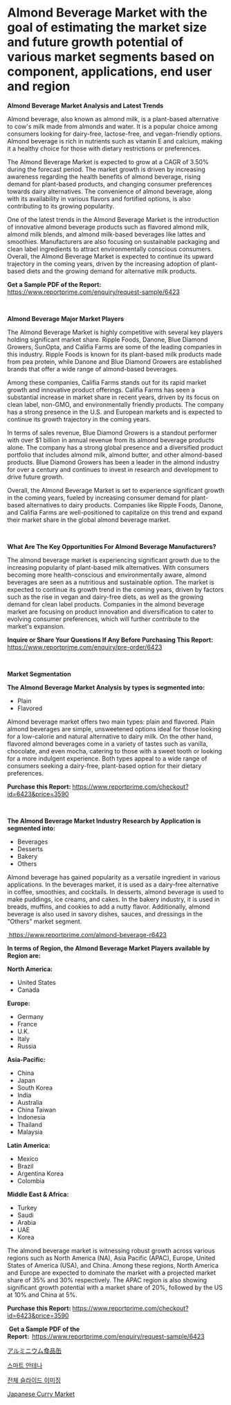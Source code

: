 <p><h1>Almond Beverage Market with the goal of estimating the market size and future growth potential of various market segments based on component, applications, end user and region</h1></p><p><strong>Almond Beverage Market Analysis and Latest Trends</strong></p>
<p><p>Almond beverage, also known as almond milk, is a plant-based alternative to cow's milk made from almonds and water. It is a popular choice among consumers looking for dairy-free, lactose-free, and vegan-friendly options. Almond beverage is rich in nutrients such as vitamin E and calcium, making it a healthy choice for those with dietary restrictions or preferences.</p><p>The Almond Beverage Market is expected to grow at a CAGR of 3.50% during the forecast period. The market growth is driven by increasing awareness regarding the health benefits of almond beverage, rising demand for plant-based products, and changing consumer preferences towards dairy alternatives. The convenience of almond beverage, along with its availability in various flavors and fortified options, is also contributing to its growing popularity.</p><p>One of the latest trends in the Almond Beverage Market is the introduction of innovative almond beverage products such as flavored almond milk, almond milk blends, and almond milk-based beverages like lattes and smoothies. Manufacturers are also focusing on sustainable packaging and clean label ingredients to attract environmentally conscious consumers. Overall, the Almond Beverage Market is expected to continue its upward trajectory in the coming years, driven by the increasing adoption of plant-based diets and the growing demand for alternative milk products.</p></p>
<p><strong>Get a Sample PDF of the Report:&nbsp;</strong> <a href="https://www.reportprime.com/enquiry/request-sample/6423">https://www.reportprime.com/enquiry/request-sample/6423</a></p>
<p>&nbsp;</p>
<p><strong>Almond Beverage Major Market Players</strong></p>
<p><p>The Almond Beverage Market is highly competitive with several key players holding significant market share. Ripple Foods, Danone, Blue Diamond Growers, SunOpta, and Califia Farms are some of the leading companies in this industry. Ripple Foods is known for its plant-based milk products made from pea protein, while Danone and Blue Diamond Growers are established brands that offer a wide range of almond-based beverages.</p><p>Among these companies, Califia Farms stands out for its rapid market growth and innovative product offerings. Califia Farms has seen a substantial increase in market share in recent years, driven by its focus on clean label, non-GMO, and environmentally friendly products. The company has a strong presence in the U.S. and European markets and is expected to continue its growth trajectory in the coming years.</p><p>In terms of sales revenue, Blue Diamond Growers is a standout performer with over $1 billion in annual revenue from its almond beverage products alone. The company has a strong global presence and a diversified product portfolio that includes almond milk, almond butter, and other almond-based products. Blue Diamond Growers has been a leader in the almond industry for over a century and continues to invest in research and development to drive future growth.</p><p>Overall, the Almond Beverage Market is set to experience significant growth in the coming years, fueled by increasing consumer demand for plant-based alternatives to dairy products. Companies like Ripple Foods, Danone, and Califia Farms are well-positioned to capitalize on this trend and expand their market share in the global almond beverage market.</p></p>
<p>&nbsp;</p>
<p><strong>What Are The Key Opportunities For Almond Beverage Manufacturers?</strong></p>
<p><p>The almond beverage market is experiencing significant growth due to the increasing popularity of plant-based milk alternatives. With consumers becoming more health-conscious and environmentally aware, almond beverages are seen as a nutritious and sustainable option. The market is expected to continue its growth trend in the coming years, driven by factors such as the rise in vegan and dairy-free diets, as well as the growing demand for clean label products. Companies in the almond beverage market are focusing on product innovation and diversification to cater to evolving consumer preferences, which will further contribute to the market's expansion.</p></p>
<p><strong>Inquire or Share Your Questions If Any Before Purchasing This Report:</strong> <a href="https://www.reportprime.com/enquiry/pre-order/6423">https://www.reportprime.com/enquiry/pre-order/6423</a></p>
<p>&nbsp;</p>
<p><strong>Market Segmentation</strong></p>
<p><strong>The Almond Beverage Market Analysis by types is segmented into:</strong></p>
<p><ul><li>Plain</li><li>Flavored</li></ul></p>
<p><p>Almond beverage market offers two main types: plain and flavored. Plain almond beverages are simple, unsweetened options ideal for those looking for a low-calorie and natural alternative to dairy milk. On the other hand, flavored almond beverages come in a variety of tastes such as vanilla, chocolate, and even mocha, catering to those with a sweet tooth or looking for a more indulgent experience. Both types appeal to a wide range of consumers seeking a dairy-free, plant-based option for their dietary preferences.</p></p>
<p><strong>Purchase this Report:&nbsp;</strong><a href="https://www.reportprime.com/checkout?id=6423&price=3590">https://www.reportprime.com/checkout?id=6423&price=3590</a></p>
<p>&nbsp;</p>
<p><strong>The Almond Beverage Market Industry Research by Application is segmented into:</strong></p>
<p><ul><li>Beverages</li><li>Desserts</li><li>Bakery</li><li>Others</li></ul></p>
<p><p>Almond beverage has gained popularity as a versatile ingredient in various applications. In the beverages market, it is used as a dairy-free alternative in coffee, smoothies, and cocktails. In desserts, almond beverage is used to make puddings, ice creams, and cakes. In the bakery industry, it is used in breads, muffins, and cookies to add a nutty flavor. Additionally, almond beverage is also used in savory dishes, sauces, and dressings in the "Others" market segment.</p></p>
<p><a href="https://www.reportprime.com/almond-beverage-r6423">&nbsp;https://www.reportprime.com/almond-beverage-r6423</a></p>
<p><strong>In terms of Region, the Almond Beverage Market Players available by Region are:</strong></p>
<p>
    <p> <strong> North America: </strong>
        <ul>
            <li>United States</li>
            <li>Canada</li>
        </ul>
        </p> 
    <p> <strong> Europe: </strong>
        <ul>
            <li>Germany</li>
            <li>France</li>
            <li>U.K.</li>
            <li>Italy</li>
            <li>Russia</li>
        </ul>
        </p> 
    <p> <strong> Asia-Pacific: </strong>
        <ul>
            <li>China</li>
            <li>Japan</li>
            <li>South Korea</li>
            <li>India</li>
            <li>Australia</li>
            <li>China Taiwan</li>
            <li>Indonesia</li>
            <li>Thailand</li>
            <li>Malaysia</li>
        </ul>
        </p> 
    <p> <strong> Latin America: </strong>
        <ul>
            <li>Mexico</li>
            <li>Brazil</li>
            <li>Argentina Korea</li>
            <li>Colombia</li>
        </ul>
        </p> 
    <p> <strong> Middle East & Africa: </strong>
        <ul>
            <li>Turkey</li>
            <li>Saudi</li>
            <li>Arabia</li>
            <li>UAE</li>
            <li>Korea</li>
        </ul>
    </p>
    </p>
<p><p>The almond beverage market is witnessing robust growth across various regions such as North America (NA), Asia Pacific (APAC), Europe, United States of America (USA), and China. Among these regions, North America and Europe are expected to dominate the market with a projected market share of 35% and 30% respectively. The APAC region is also showing significant growth potential with a market share of 20%, followed by the US at 10% and China at 5%.</p></p>
<p><strong>Purchase this Report: </strong><a href="https://www.reportprime.com/checkout?id=6423&price=3590">https://www.reportprime.com/checkout?id=6423&price=3590</a></p>
<p>&nbsp;<strong>Get a Sample PDF of the Report:&nbsp;&nbsp;</strong><a href="https://www.reportprime.com/enquiry/request-sample/6423">https://www.reportprime.com/enquiry/request-sample/6423</a></p>
<p><strong></strong></p>
<p><p><a href="https://github.com/AriMuller2009/Market-Research-Report-List-1/blob/main/369241818883.md">アルミニウム食品缶</a></p><p><a href="https://github.com/TimmyMann6767/Market-Research-Report-List-1/blob/main/628075817661.md">스마트 안테나</a></p><p><a href="https://github.com/JeromeRtyau89966/Market-Research-Report-List-1/blob/main/991072717662.md">전체 슬라이드 이미징</a></p><p><a href="https://github.com/Airanohannonzb68e5pb53oc1/Market-Research-Report-List-1/blob/main/japanese-curry-market.md">Japanese Curry Market</a></p></p>